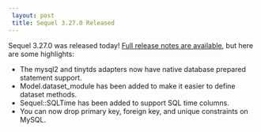 ```yaml
---
 layout: post
 title: Sequel 3.27.0 Released
---
```


Sequel 3.27.0 was released today!  <a href="http://sequel.jeremyevans.net/rdoc/files/doc/release_notes/3_27_0_txt.html">Full release notes are available</a>, but here are some highlights:

* The mysql2 and tinytds adapters now have native database prepared statement support.
* Model.dataset_module has been added to make it easier to define dataset methods.
* Sequel::SQLTime has been added to support SQL time columns.
* You can now drop primary key, foreign key, and unique constraints on MySQL.
